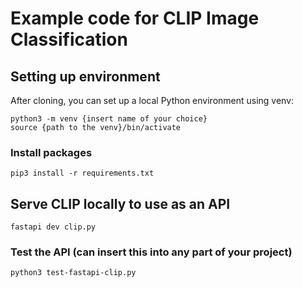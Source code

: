 # Example code for CLIP Image Classification

## Setting up environment
After cloning, you can set up a local Python environment using venv:

```
python3 -m venv {insert name of your choice}
source {path to the venv}/bin/activate
```

### Install packages
`pip3 install -r requirements.txt`

## Serve CLIP locally to use as an API
`fastapi dev clip.py`

### Test the API (can insert this into any part of your project)
`python3 test-fastapi-clip.py`